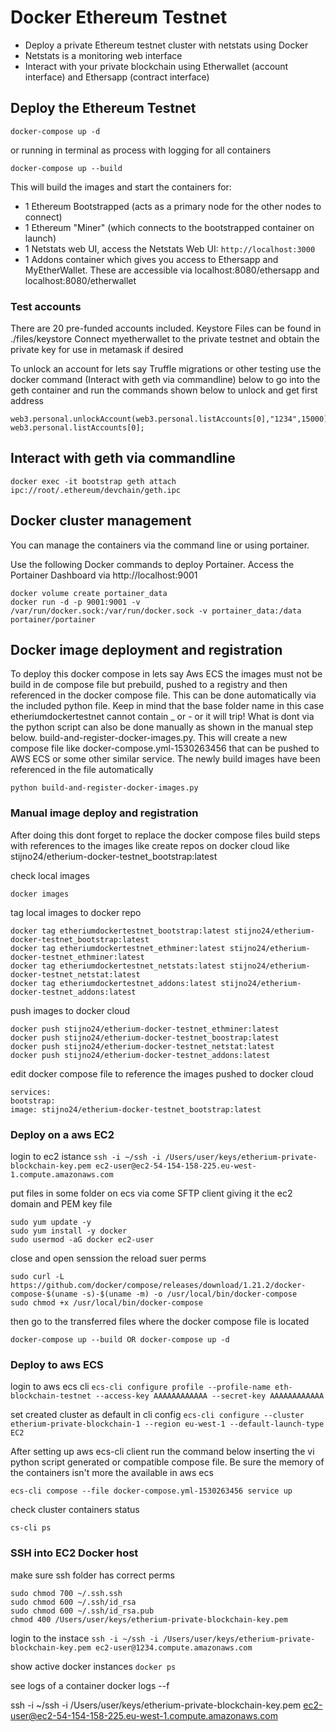 # Docker Ethereum Testnet

- Deploy a private Ethereum testnet cluster with netstats using Docker
- Netstats is a monitoring web interface
- Interact with your private blockchain using Etherwallet (account interface) and Ethersapp (contract interface)

## Deploy the Ethereum Testnet

```
docker-compose up -d
```

or running in terminal as process with logging for all containers

```
docker-compose up --build
```

This will build the images and start the containers for:

- 1 Ethereum Bootstrapped (acts as a primary node for the other nodes to connect)
- 1 Ethereum "Miner" (which connects to the bootstrapped container on launch)
- 1 Netstats web UI, access the Netstats Web UI: `http://localhost:3000`
- 1 Addons container which gives you access to Ethersapp and MyEtherWallet. These are accessible via localhost:8080/ethersapp and localhost:8080/etherwallet

### Test accounts

There are 20 pre-funded accounts included.
Keystore Files can be found in ./files/keystore
Connect myetherwallet to the private testnet and obtain the private key for use in metamask if desired

To unlock an account for lets say Truffle migrations or other testing
use the docker command (Interact with geth via commandline) below to go into the geth container and run the commands shown below to unlock and get first address

```
web3.personal.unlockAccount(web3.personal.listAccounts[0],"1234",15000);
web3.personal.listAccounts[0];
```

## Interact with geth via commandline

```
docker exec -it bootstrap geth attach ipc://root/.ethereum/devchain/geth.ipc
```

## Docker cluster management

You can manage the containers via the command line or using portainer.

Use the following Docker commands to deploy Portainer. Access the Portainer Dashboard via http://localhost:9001

```
docker volume create portainer_data
docker run -d -p 9001:9001 -v /var/run/docker.sock:/var/run/docker.sock -v portainer_data:/data portainer/portainer
```

## Docker image deployment and registration

To deploy this docker compose in lets say Aws ECS the images must not be build in de compose file but prebuild, pushed to a registry and then referenced in the docker compose file. This can be done automatically via the included python file. Keep in mind that the base folder name in this case etheriumdockertestnet cannot contain \_ or - or it will trip! What is dont via the python script can also be done manually as shown in the manual step below.
build-and-register-docker-images.py. This will create a new compose file like docker-compose.yml-1530263456 that can be pushed to AWS ECS or some other similar service. The newly build images have been referenced in the file automatically

```
python build-and-register-docker-images.py
```

### Manual image deploy and registration

After doing this dont forget to replace the docker compose files build steps with references to the images like
create repos on docker cloud like stijno24/etherium-docker-testnet_bootstrap:latest

check local images

```
docker images
```

tag local images to docker repo

```
docker tag etheriumdockertestnet_bootstrap:latest stijno24/etherium-docker-testnet_bootstrap:latest
docker tag etheriumdockertestnet_ethminer:latest stijno24/etherium-docker-testnet_ethminer:latest
docker tag etheriumdockertestnet_netstats:latest stijno24/etherium-docker-testnet_netstat:latest
docker tag etheriumdockertestnet_addons:latest stijno24/etherium-docker-testnet_addons:latest
```

push images to docker cloud

```
docker push stijno24/etherium-docker-testnet_ethminer:latest
docker push stijno24/etherium-docker-testnet_boostrap:latest
docker push stijno24/etherium-docker-testnet_netstat:latest
docker push stijno24/etherium-docker-testnet_addons:latest
```

edit docker compose file to reference the images pushed to docker cloud

```
services:
bootstrap:
image: stijno24/etherium-docker-testnet_bootstrap:latest
```

### Deploy on a aws EC2

login to ec2 istance
`ssh -i ~/ssh -i /Users/user/keys/etherium-private-blockchain-key.pem ec2-user@ec2-54-154-158-225.eu-west-1.compute.amazonaws.com`

put files in some folder on ecs via come SFTP client giving it the ec2 domain and PEM key file

```
sudo yum update -y
sudo yum install -y docker
sudo usermod -aG docker ec2-user
```

close and open senssion the reload suer perms

```
sudo curl -L https://github.com/docker/compose/releases/download/1.21.2/docker-compose-$(uname -s)-$(uname -m) -o /usr/local/bin/docker-compose
sudo chmod +x /usr/local/bin/docker-compose
```

then go to the transferred files where the docker compose file is located

```
docker-compose up --build OR docker-compose up -d
```

### Deploy to aws ECS

login to aws ecs cli
`ecs-cli configure profile --profile-name eth-blockchain-testnet --access-key AAAAAAAAAAAA --secret-key AAAAAAAAAAAA`

set created cluster as default in cli config
`ecs-cli configure --cluster etherium-private-blockchain-1 --region eu-west-1 --default-launch-type EC2`

After setting up aws ecs-cli client run the command below inserting the vi python script generated or compatible compose file. Be sure the memory of the containers isn't more the available in aws ecs

`ecs-cli compose --file docker-compose.yml-1530263456 service up`

check cluster containers status

`cs-cli ps`

### SSH into EC2 Docker host

make sure ssh folder has correct perms

```
sudo chmod 700 ~/.ssh.ssh
sudo chmod 600 ~/.ssh/id_rsa
sudo chmod 600 ~/.ssh/id_rsa.pub
chmod 400 /Users/user/keys/etherium-private-blockchain-key.pem
```

login to the instace
`ssh -i ~/ssh -i /Users/user/keys/etherium-private-blockchain-key.pem ec2-user@1234.compute.amazonaws.com`

show active docker instances
`docker ps`

see logs of a container
docker logs --f

ssh -i ~/ssh -i /Users/user/keys/etherium-private-blockchain-key.pem ec2-user@ec2-54-154-158-225.eu-west-1.compute.amazonaws.com
